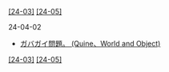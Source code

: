 [\[24-03\]](2403.md) [\[24-05\]](2405.md)

24-04-02
* [ガバガイ問題。 (Quine、World and Object)](https://en.wikipedia.org/wiki/Word_and_Object)

[\[24-03\]](2403.md) [\[24-05\]](2405.md)
